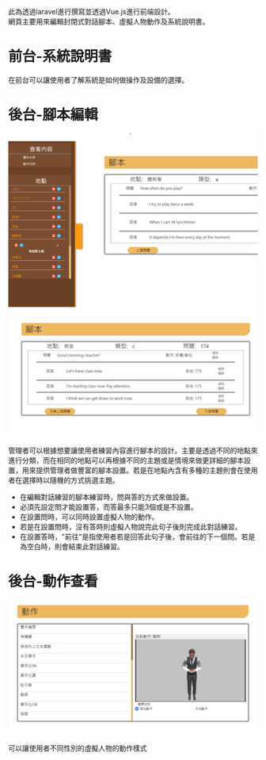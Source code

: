 此為透過laravel進行撰寫並透過Vue.js進行前端設計。  
網頁主要用來編輯封閉式對話腳本、虛擬人物動作及系統說明書。  

前台-系統說明書
==============
在前台可以讓使用者了解系統是如何做操作及設備的選擇。   

後台-腳本編輯
=======
<src img=".public/image/dialog.png" width="200">

![後台腳本](/public/image/dialog.png "dialog")
![腳本編輯](/public/image/manual/dialog.png "dialogEdit")

    
管理者可以根據想要讓使用者練習內容進行腳本的設計。主要是透過不同的地點來進行分類，而在相同的地點可以再根據不同的主題或是情境來做更詳細的腳本設置，用來提供管理者做豐富的腳本設置。若是在地點內含有多種的主題則會在使用者在選擇時以隨機的方式挑選主題。   
- 在編輯對話練習的腳本練習時，問與答的方式來做設置。   
- 必須先設定問才能設置答，而答最多只能3個或是不設置。
- 在設置問時，可以同時設置虛擬人物的動作。
- 若是在設置問時，沒有答時則虛擬人物說完此句子後則完成此對話練習。
- 在設置答時，"前往"是指使用者若是回答此句子後，會前往的下一個問。若是為空白時，則會結束此對話練習。

後台-動作查看
===========
![動作查看](/public/image/manual/action.png "action")

可以讓使用者不同性別的虛擬人物的動作樣式
